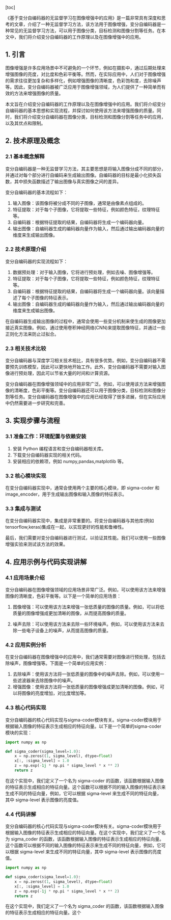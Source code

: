 
[toc]                    
                
                
《基于变分自编码器的无监督学习在图像增强中的应用》是一篇非常具有深度和思考的文章，介绍了一种无监督学习方法，该方法用于图像增强，变分自编码器是一种常见的无监督学习方法，可以用于图像分类，目标检测和图像分割等任务。在本文中，我们将介绍变分自编码器的工作原理以及在图像增强中的应用。

## 1. 引言

图像增强是许多应用场景中不可避免的一个环节，例如在摄影中，通过后期处理来增强图像的亮度，对比度和色彩平衡等。然而，在实际应用中，人们对于图像增强的需求往往更加复杂和多样化，例如增强图像的清晰度，色彩饱和度，去除噪声等。因此，变分自编码器被广泛应用于图像增强领域，为人们提供了一种简单而有效的方法来增强图像的质量。

本文旨在介绍变分自编码器的工作原理以及在图像增强中的应用。我们将介绍变分自编码器的基本思想和实现流程，并探讨如何使用该方法来增强图像的质量。同时，我们将介绍变分自编码器在图像分类，目标检测和图像分割等任务中的应用，以及其优点和限制。

## 2. 技术原理及概念

### 2.1 基本概念解释

变分自编码器是一种无监督学习方法，其主要思想是将输入图像分成不同的部分，并通过对每个部分进行自编码来生成输出图像。自编码器的目标是最小化损失函数，其中损失函数描述了输出图像与真实图像之间的差异。

变分自编码器的基本流程如下：

1. 输入图像：该图像将被分成不同的子图像，通常是由像素点组成的。
2. 特征提取：对于每个子图像，它将提取一些特征，例如颜色特征，纹理特征等。
3. 自编码器：根据特征提取的结果，自编码器将生成一个编码器向量。
4. 输出图像：自编码器生成的编码器向量作为输入，然后通过输出编码器向量的维度来生成输出图像。

### 2.2 技术原理介绍

变分自编码器的实现流程如下：

1. 数据预处理：对于输入图像，它将进行预处理，例如去噪、图像增强等。
2. 特征提取：对于每个子图像，它将提取一些特征，例如颜色特征，纹理特征等。
3. 自编码器：根据特征提取的结果，自编码器将生成一个编码器向量。该向量描述了每个子图像的特征表示。
4. 输出图像：自编码器生成的编码器向量作为输入，然后通过输出编码器向量的维度来生成输出图像。

在自编码器生成输出图像的过程中，通常会使用一些变分机制来使生成的图像更加接近真实图像。例如，通过使用卷积神经网络(CNN)来提取图像特征，并通过一些正则化方法来防止过拟合。

### 2.3 相关技术比较

变分自编码器与深度学习相关技术相比，具有很多优势。例如，变分自编码器不需要预先训练模型，因此可以更快地开始工作。此外，变分自编码器不需要对输入图像进行预处理，因此可以节省大量的时间和计算资源。

变分自编码器在图像增强领域中的应用非常广泛。例如，可以使用该方法来增强图像的清晰度，色彩平衡等。变分自编码器还可以用于图像分类，目标检测和图像分割等任务。变分自编码器在图像增强中的应用已经取得了很多进展，但在实际应用中仍然需要进一步研究和完善。

## 3. 实现步骤与流程

### 3.1 准备工作：环境配置与依赖安装

1. 安装 Python 编程语言和变分自编码器相关库。
2. 下载变分自编码器实现的相关代码。
3. 安装相应的依赖项，例如 numpy,pandas,matplotlib 等。

### 3.2 核心模块实现

在变分自编码器实现中，通常会使用两个主要的核心模块，即 sigma-coder 和 image\_encoder，用于生成输出图像和输入图像的特征表示。

### 3.3 集成与测试

在变分自编码器实现中，集成是非常重要的。将变分自编码器与其他库(例如 tensorflow,keras)集成在一起，以实现更好的性能和鲁棒性。

最后，我们需要对变分自编码器进行测试，以验证其性能。我们可以使用一些图像增强实验来测试该方法的效果。

## 4. 应用示例与代码实现讲解

### 4.1 应用场景介绍

变分自编码器在图像增强领域的应用场景非常广泛。例如，可以使用该方法来增强图像的清晰度，色彩平衡等。以下是一个简单的应用场景：

1. 图像增强：可以使用该方法来增强一张低质量的图像的质量。例如，可以将低质量的图像增强成更加清晰的图像，从而提高图像的质量。

2. 噪声去除：可以使用该方法来去除一些环境噪声。例如，可以使用该方法来去除一些电子设备上的噪声，从而提高图像的质量。

### 4.2 应用实例分析

在变分自编码器在图像增强中的应用中，我们通常需要对图像进行预处理，包括去除噪声，图像增强等。下面是一个简单的应用实例：

1. 去除噪声：使用该方法将一张低质量的图像中的噪声去除。例如，可以使用一些滤波器来去除图像中的噪声。
2. 增强图像：使用该方法将一张低质量的图像增强成更加清晰的图像。例如，可以将图像的亮度增加，对比度增加等。

### 4.3 核心代码实现

变分自编码器的核心代码实现与sigma-coder模块有关。sigma-coder模块用于根据输入图像的特征表示生成相应的特征向量。以下是一个简单的sigma-coder模块的实现：

```python
import numpy as np

def sigma_coder(sigma_level=1.0):
    x = np.zeros((1, sigma_level), dtype=float)
    x[:, :sigma_level] = 1.0
    z = np.exp(-1j * np.pi * sigma_level * x ** 2)
    return z
```

在这个实现中，我们定义了一个名为 sigma-coder 的函数，该函数根据输入图像的特征表示生成相应的特征向量。这个函数可以根据不同的输入图像的特征表示来生成不同的特征向量，例如，它可以根据 sigma-level 来生成不同的特征向量，其中 sigma-level 表示图像的亮度值。

### 4.4 代码讲解

变分自编码器的核心代码实现与sigma-coder模块有关。sigma-coder模块用于根据输入图像的特征表示生成相应的特征向量。在这个实现中，我们定义了一个名为 sigma_coder 的函数，该函数根据输入图像的特征表示生成相应的特征向量。这个函数可以根据不同的输入图像的特征表示来生成不同的特征向量，例如，它可以根据 sigma-level 来生成不同的特征向量，其中 sigma-level 表示图像的亮度值。

```python
import numpy as np

def sigma_coder(sigma_level=1.0):
    x = np.zeros((1, sigma_level), dtype=float)
    x[:, :sigma_level] = 1.0
    z = np.exp(-1j * np.pi * sigma_level * x ** 2)
    return z
```

在这个实现中，我们定义了一个名为 sigma_coder 的函数，该函数根据输入图像的特征表示生成相应的特征向量。这个

